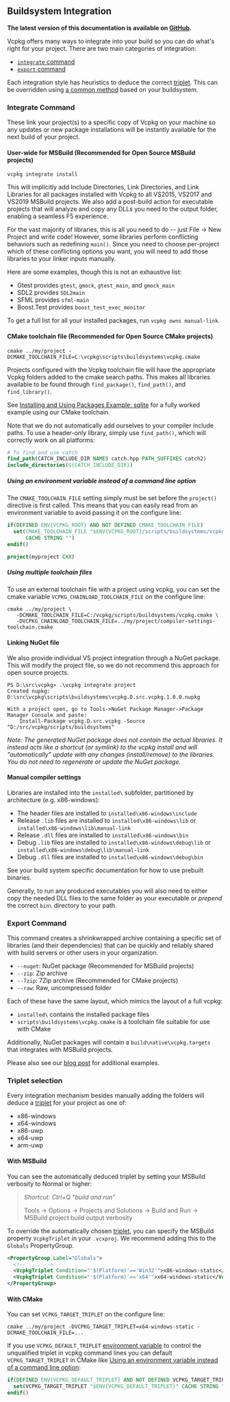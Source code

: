 ## Buildsystem Integration

**The latest version of this documentation is available on [GitHub](https://github.com/Microsoft/vcpkg/tree/master/docs/users/integration.md).**

Vcpkg offers many ways to integrate into your build so you can do what's right for your project. There are two main categories of integration:

- [`integrate` command](#integrate)
- [`export` command](#export)

Each integration style has heuristics to deduce the correct [triplet][]. This can be overridden using [a common method](#triplet-selection) based on your buildsystem.

<a name="integrate"></a>
### Integrate Command

These link your project(s) to a specific copy of Vcpkg on your machine so any updates or new package installations will be instantly available for the next build of your project.

<a name="user-wide-msbuild"></a>
#### User-wide for MSBuild (Recommended for Open Source MSBuild projects)
```no-highlight
vcpkg integrate install
```
This will implicitly add Include Directories, Link Directories, and Link Libraries for all packages installed with Vcpkg to all VS2015, VS2017 and VS2019 MSBuild projects. We also add a post-build action for executable projects that will analyze and copy any DLLs you need to the output folder, enabling a seamless F5 experience.

For the vast majority of libraries, this is all you need to do -- just File -> New Project and write code! However, some libraries perform conflicting behaviors such as redefining `main()`. Since you need to choose per-project which of these conflicting options you want, you will need to add those libraries to your linker inputs manually.

Here are some examples, though this is not an exhaustive list:

- Gtest provides `gtest`, `gmock`, `gtest_main`, and `gmock_main`
- SDL2 provides `SDL2main`
- SFML provides `sfml-main`
- Boost.Test provides `boost_test_exec_monitor`

To get a full list for all your installed packages, run `vcpkg owns manual-link`.

<a name="cmake"></a>
#### CMake toolchain file (Recommended for Open Source CMake projects)
```no-highlight
cmake ../my/project -DCMAKE_TOOLCHAIN_FILE=C:\vcpkg\scripts\buildsystems\vcpkg.cmake
```
Projects configured with the Vcpkg toolchain file will have the appropriate Vcpkg folders added to the cmake search paths. This makes all libraries available to be found through `find_package()`, `find_path()`, and `find_library()`.

See [Installing and Using Packages Example: sqlite](../examples/installing-and-using-packages.md) for a fully worked example using our CMake toolchain.

Note that we do not automatically add ourselves to your compiler include paths. To use a header-only library, simply use `find_path()`, which will correctly work on all platforms:
```cmake
# To find and use catch
find_path(CATCH_INCLUDE_DIR NAMES catch.hpp PATH_SUFFIXES catch2)
include_directories(${CATCH_INCLUDE_DIR})
```

##### Using an environment variable instead of a command line option

The `CMAKE_TOOLCHAIN_FILE` setting simply must be set before the `project()` directive is first called. This means that you can easily read from an environment variable to avoid passing it on the configure line:

```cmake
if(DEFINED ENV{VCPKG_ROOT} AND NOT DEFINED CMAKE_TOOLCHAIN_FILE)
  set(CMAKE_TOOLCHAIN_FILE "$ENV{VCPKG_ROOT}/scripts/buildsystems/vcpkg.cmake"
      CACHE STRING "")
endif()

project(myproject CXX)
```

##### Using multiple toolchain files

To use an external toolchain file with a project using vcpkg, you can set the cmake variable `VCPKG_CHAINLOAD_TOOLCHAIN_FILE` on the configure line:
```no-highlight
cmake ../my/project \
   -DCMAKE_TOOLCHAIN_FILE=C:/vcpkg/scripts/buildsystems/vcpkg.cmake \
   -DVCPKG_CHAINLOAD_TOOLCHAIN_FILE=../my/project/compiler-settings-toolchain.cmake
```

#### Linking NuGet file

We also provide individual VS project integration through a NuGet package. This will modify the project file, so we do not recommend this approach for open source projects.
```no-highlight
PS D:\src\vcpkg> .\vcpkg integrate project
Created nupkg: D:\src\vcpkg\scripts\buildsystems\vcpkg.D.src.vcpkg.1.0.0.nupkg

With a project open, go to Tools->NuGet Package Manager->Package Manager Console and paste:
    Install-Package vcpkg.D.src.vcpkg -Source "D:/src/vcpkg/scripts/buildsystems"
```
*Note: The generated NuGet package does not contain the actual libraries. It instead acts like a shortcut (or symlink) to the vcpkg install and will "automatically" update with any changes (install/remove) to the libraries. You do not need to regenerate or update the NuGet package.*

#### Manual compiler settings

Libraries are installed into the `installed\` subfolder, partitioned by architecture (e.g. x86-windows):

* The header files are installed to `installed\x86-windows\include`
* Release `.lib` files are installed to `installed\x86-windows\lib` or `installed\x86-windows\lib\manual-link`
* Release `.dll` files are installed to `installed\x86-windows\bin`
* Debug `.lib` files are installed to `installed\x86-windows\debug\lib` or `installed\x86-windows\debug\lib\manual-link`
* Debug `.dll` files are installed to `installed\x86-windows\debug\bin`

See your build system specific documentation for how to use prebuilt binaries.

Generally, to run any produced executables you will also need to either copy the needed DLL files to the same folder as your executable or *prepend* the correct `bin\` directory to your path.

<a name="export"></a>
### Export Command
This command creates a shrinkwrapped archive containing a specific set of libraries (and their dependencies) that can be quickly and reliably shared with build servers or other users in your organization.

- `--nuget`: NuGet package (Recommended for MSBuild projects)
- `--zip`: Zip archive
- `--7zip`: 7Zip archive (Recommended for CMake projects)
- `--raw`: Raw, uncompressed folder

Each of these have the same layout, which mimics the layout of a full vcpkg:

- `installed\` contains the installed package files
- `scripts\buildsystems\vcpkg.cmake` is a toolchain file suitable for use with CMake

Additionally, NuGet packages will contain a `build\native\vcpkg.targets` that integrates with MSBuild projects.

Please also see our [blog post](https://blogs.msdn.microsoft.com/vcblog/2017/05/03/vcpkg-introducing-export-command/) for additional examples.

<a name="triplet-selection"></a>
### Triplet selection
Every integration mechanism besides manually adding the folders will deduce a [triplet][] for your project as one of:

- x86-windows
- x64-windows
- x86-uwp
- x64-uwp
- arm-uwp

#### With MSBuild
You can see the automatically deduced triplet by setting your MSBuild verbosity to Normal or higher:

> *Shortcut: Ctrl+Q "build and run"*
>
> Tools -> Options -> Projects and Solutions -> Build and Run -> MSBuild project build output verbosity

To override the automatically chosen [triplet][], you can specify the MSBuild property `VcpkgTriplet` in your `.vcxproj`. We recommend adding this to the `Globals` PropertyGroup.
```xml
<PropertyGroup Label="Globals">
  <!-- .... -->
  <VcpkgTriplet Condition="'$(Platform)'=='Win32'">x86-windows-static</VcpkgTriplet>
  <VcpkgTriplet Condition="'$(Platform)'=='x64'">x64-windows-static</VcpkgTriplet>
</PropertyGroup>
```

#### With CMake
You can set `VCPKG_TARGET_TRIPLET` on the configure line:
```no-highlight
cmake ../my/project -DVCPKG_TARGET_TRIPLET=x64-windows-static -DCMAKE_TOOLCHAIN_FILE=...
```
If you use `VCPKG_DEFAULT_TRIPLET` [environment variable](config-environment.md) to control the unqualified triplet in vcpkg command lines you can default `VCPKG_TARGET_TRIPLET` in CMake like [Using an environment variable instead of a command line option](#using-an-environment-variable-instead-of-a-command-line-option):

```cmake
if(DEFINED ENV{VCPKG_DEFAULT_TRIPLET} AND NOT DEFINED VCPKG_TARGET_TRIPLET)
  set(VCPKG_TARGET_TRIPLET "$ENV{VCPKG_DEFAULT_TRIPLET}" CACHE STRING "")
endif()
```

[triplet]: triplets.md
